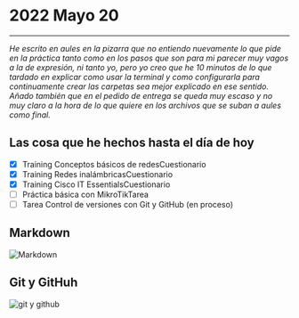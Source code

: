 # **2022 Mayo 20**
___
*He escrito en aules en la pizarra que no entiendo nuevamente lo que pide en la práctica tanto como en los pasos que son para mi parecer muy vagos a la de expresión, ni tanto yo, pero yo creo que he 10 minutos de lo que tardado en explicar como usar la terminal y como configurarla para continuamente crear las carpetas sea mejor explicado en ese sentido. Añado también que en el pedido de entrega se queda muy escaso y no muy claro a la hora de lo que quiere en los archivos que se suban a aules como final.*

## **Las cosa que he hechos hasta el día de hoy**

* [x] Training Conceptos básicos de redesCuestionario
* [x] Training Redes inalámbricasCuestionario
* [x] Training Cisco IT EssentialsCuestionario
* [ ] Práctica básica con MikroTikTarea
* [ ] Tarea Control de versiones con Git y GitHub (en proceso)

## **Markdown**

![Markdown](/images/markdown.png)

## **Git y GitHuh**
![git y github](/images/git-github.jpg)
